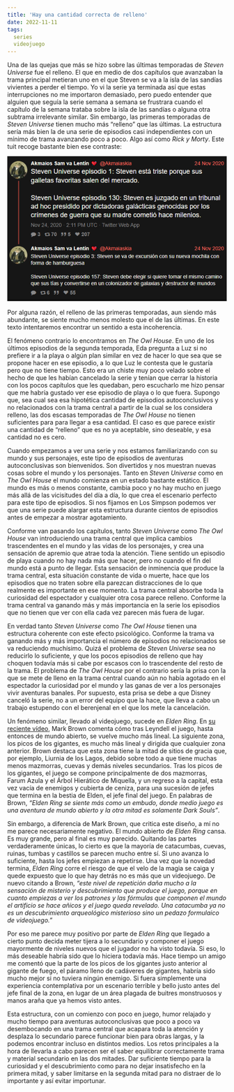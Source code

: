 ```yaml
---
title: 'Hay una cantidad correcta de relleno'
date: 2022-11-11
tags:
  series
  videojuego
---
```

Una de las quejas que más se hizo sobre las últimas temporadas de *Steven Universe* fue el relleno. El que en medio de dos capítulos que avanzaban la trama principal metieran uno en el que Steven se va a la isla de las sandías vivientes a perder el tiempo. Yo vi la serie ya terminada así que estas interrupciones no me importaron demasiado, pero puedo entender que alguien que seguía la serie semana a semana se frustrara cuando el capítulo de la semana trataba sobre la isla de las sandías o alguna otra subtrama irrelevante similar. Sin embargo, las primeras temporadas de *Steven Universe* tienen mucho más “relleno” que las últimas. La estructura sería más bien la de una serie de episodios casi independientes con un mínimo de trama avanzando poco a poco. Algo así como *Rick y Morty*. Este tuit recoge bastante bien ese contraste:

![Tuit que expone la diferencia en tono entre la primera y la última temporada de Steven Universe](/images/tuit-steven-universe.png)

Por alguna razón, el relleno de las primeras temporadas, aun siendo más abundante, se siente mucho menos molesto que el de las últimas. En este texto intentaremos encontrar un sentido a esta incoherencia.

El fenómeno contrario lo encontramos en *The Owl House*. En uno de los últimos episodios de la segunda temporada, Eda pregunta a Luz si no prefiere ir a la playa o algún plan similar en vez de hacer lo que sea que se propone hacer en ese episodio, a lo que Luz le contesta que le gustaría pero que no tiene tiempo. Esto era un chiste muy poco velado sobre el hecho de que les habían cancelado la serie y tenían que cerrar la historia con los pocos capítulos que les quedaban, pero escucharlo me hizo pensar que me habría gustado ver ese episodio de playa o lo que fuera. Supongo que, sea cual sea esa hipotética cantidad de episodios autoconclusivos y no relacionados con la trama central a partir de la cual se los considera relleno, las dos escasas temporadas de *The Owl House* no tienen suficientes para para llegar a esa cantidad. El caso es que parece existir una cantidad de “relleno” que es no ya aceptable, sino deseable, y esa cantidad no es cero.

Cuando empezamos a ver una serie y nos estamos familiarizando con su mundo y sus personajes, este tipo de episodios de aventuras autoconclusivas son bienvenidos. Son divertidos y nos muestran nuevas cosas sobre el mundo y los personajes. Tanto en *Steven Universe* como en *The Owl House* el mundo comienza en un estado bastante estático. El mundo es más o menos constante, cambia poco y no hay mucho en juego más allá de las vicisitudes del día a día, lo que crea el escenario perfecto para este tipo de episodios. Si nos fijamos en Los Simpson podemos ver que una serie puede alargar esta estructura durante cientos de episodios antes de empezar a mostrar agotamiento.

Conforme van pasando los capítulos, tanto *Steven Universe* como *The Owl House* van introduciendo una trama central que implica cambios trascendentes en el mundo y las vidas de los personajes, y crea una sensación de apremio que atrae toda la atención. Tiene sentido un episodio de playa cuando no hay nada más que hacer, pero no cuando el fin del mundo está a punto de llegar. Esta sensación de inminencia que produce la trama central, esta situación constante de vida o muerte, hace que los episodios que no traten sobre ella parezcan distracciones de lo que realmente es importante en ese momento. La trama central absorbe toda la curiosidad del espectador y cualquier otra cosa parece relleno. Conforme la trama central va ganando más y más importancia en la serie los episodios que no tienen que ver con ella cada vez parecen más fuera de lugar.

En verdad tanto *Steven Universe* como *The Owl House* tienen una estructura coherente con este efecto psicológico. Conforme la trama va ganando más y más importancia el número de episodios no relacionados se va reduciendo muchísimo. Quizá el problema de *Steven Universe* sea no reducirlo lo suficiente, y que los pocos episodios de relleno que hay choquen todavía más si cabe por escasos con lo trascendente del resto de la trama. El problema de *The Owl House* por el contrario sería la prisa con la que se mete de lleno en la trama central cuando aún no había agotado en el espectador la curiosidad por el mundo y las ganas de ver a los personajes vivir aventuras banales. Por supuesto, esta prisa se debe a que Disney canceló la serie, no a un error del equipo que la hace, que lleva a cabo un trabajo estupendo con el berenjenal en el que los mete la cancelación.

Un fenómeno similar, llevado al videojuego, sucede en *Elden Ring*. En [su reciente vídeo](https://www.youtube.com/watch?v=LvnlvB9n6ic), Mark Brown comenta cómo tras Leyndell el juego, hasta entonces de mundo abierto, se vuelve mucho más lineal. La siguiente zona, los picos de los gigantes, es mucho más lineal y dirigida que cualquier zona anterior. Brown destaca que esta zona tiene la mitad de sitios de gracia que, por ejemplo, Liurnia de los Lagos, debido sobre todo a que tiene muchas menos mazmorras, cuevas y demás niveles secundarios. Tras los picos de los gigantes, el juego se compone principalmente de dos mazmorras, Farum Azula y el Árbol Hierático de Miquella, y un regreso a la capital, esta vez vacía de enemigos y cubierta de ceniza, para una sucesión de jefes que termina en la bestia de Elden, el jefe final del juego. En palabras de Brown, *“Elden Ring se siente más como un embudo, donde medio juego es una aventura de mundo abierto y la otra mitad es solamente Dark Souls”*.

Sin embargo, a diferencia de Mark Brown, que critica este diseño, a mí no me parece necesariamente negativo. El mundo abierto de *Elden Ring* cansa. Es muy grande, pero al final es muy parecido. Quitando las partes verdaderamente únicas, lo cierto es que la mayoría de catacumbas, cuevas, ruinas, tumbas y castillos se parecen mucho entre sí. Si uno avanza lo suficiente, hasta los jefes empiezan a repetirse. Una vez que la novedad termina, *Elden Ring* corre el riesgo de que el velo de la magia se caiga y quede expuesto que lo que hay detrás no es más que un videojuego. De nuevo citando a Brown, *“este nivel de repetición daña mucho a la sensación de misterio y descubrimiento que produce el juego, porque en cuanto empiezas a ver los patrones y las fórmulas que componen el mundo el artificio se hace añicos y el juego queda revelado. Una catacumba ya no es un descubrimiento arqueológico misterioso sino un pedazo formulaico de videojuego.”*

Por eso me parece muy positivo por parte de *Elden Ring* que llegado a cierto punto decida meter tijera a lo secundario y componer el juego mayormente de niveles nuevos que el jugador no ha visto todavía. Si eso, lo más deseable habría sido que lo hiciera todavía más. Hace tiempo un amigo me comentó que la parte de los picos de los gigantes justo anterior al gigante de fuego, el páramo lleno de cadáveres de gigantes, habría sido mucho mejor si no tuviera ningún enemigo. Si fuera simplemente una experiencia contemplativa por un escenario terrible y bello justo antes del jefe final de la zona, en lugar de un área plagada de buitres monstruosos y manos araña que ya hemos visto antes.

Esta estructura, con un comienzo con poco en juego, humor relajado y mucho tiempo para aventuras autoconclusivas que poco a poco va desembocando en una trama central que acapara toda la atención y desplaza lo secundario parece funcionar bien para obras largas, y la podemos encontrar incluso en distintos medios. Los retos principales a la hora de llevarla a cabo parecen ser el saber equilibrar correctamente trama y material secundario en las dos mitades. Dar suficiente tiempo para la curiosidad y el descubrimiento como para no dejar insatisfecho en la primera mitad, y saber limitarse en la segunda mitad para no distraer de lo importante y así evitar importunar.
